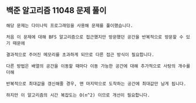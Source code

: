 ## 백준 알고리즘 11048 문제 풀이

	해당 문제는 다이나믹 프로그래밍을 사용해 문제를 풀이했습니다.

	처음 이 문제에 대해 BFS 알고리즘으로 접근했지만 방문했던 공간을 반복적으로 방문할 수 있기 때문에

	결과적으로 주어진 메모리를 초과하게 되므로 다른 접근 방식이 필요합니다.

	다른 방법은 배열의 공간을 이동할 때마다 이동 가능한 공간에 대해 추가적으로 사탕의 개수를 더해

	반복적으로 최대값을 갱신해줄 경우, 맨 마지막으로 도착하는 공간에 최대값만 남게 됩니다.

	하지만 이 알고리즘의 시간 복잡도는 O(n^2) 이므로 개선이 필요합니다.
